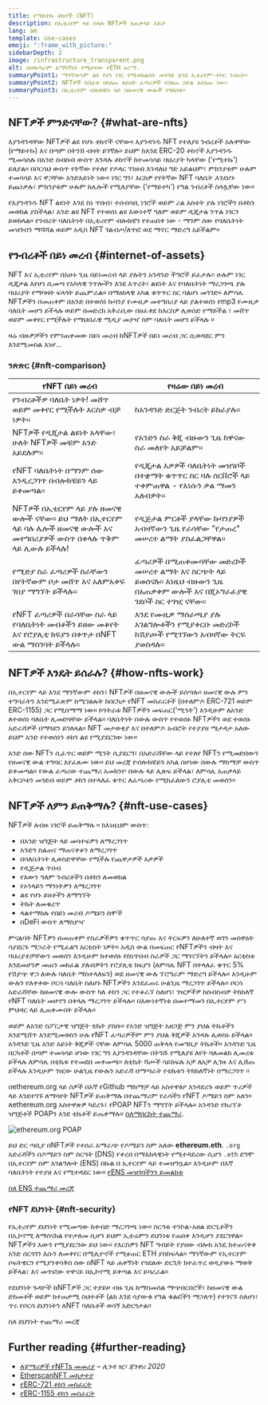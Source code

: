```yaml
---
title: የማይተኩ ቶከኖች (NFT)
description: በኢቲሪየም ላይ ስላሉ NFTዎች አጠቃላይ እይታ
lang: am
template: use-cases
emoji: ":frame_with_picture:"
sidebarDepth: 2
image: /infrastructure_transparent.png
alt: በሆሎግራም አማካኝነት የሚታየው የETH አርማ.
summaryPoint1: ማንኛውንም ልዩ የሆነ ነገር የሚወከልበት መንገድ እንደ ኢቴሪየም-ተኮር ንብረት።
summaryPoint2: NFTዎች ከበፊቱ በበለጠ ለይዘት ፈጣሪዎች የበለጠ ኃይል እየሰጡ ነው።
summaryPoint3: በኢቲሪየም ብሎክቼን ላይ በዘመናዊ ውሎች የጎለበቱ።
---
```


## NFTዎች ምንድናቸው? {#what-are-nfts}

እያንዳንዳቸው NFTዎች ልዩ የሆኑ ቶከኖች ናቸው። እያንዳንዱ NFT የተለያዩ ንብረቶች አሉዋቸው (የማይተኩ) እና በጣም በትንሽ ብዛት ይገኛሉ። ይህም ከእንደ ERC-20 ቶከኖች እያንዳንዱ ሚመሳሰሉ በአንድ ስብስብ ውስጥ እንዳሉ ቶከኖች ከተመሳሳይ ባህሪያት ካላቸው ('የሚተኩ') ይለያል። በቦርሳህ ውስጥ የትኛው የተለየ የዶላር ገንዘብ እንዳለህ ግድ አይልህም፣ ምክንያቱም ሁሉም ተመሳሳይ እና ዋጋቸው አንድአይነት ነው። ነገር ግን፣ እርስዎ የየትኛው NFT ባለቤት _እንደሆኑ_ ይጨነቃሉ፣ ምክንያቱም ሁሉም ከሌሎች የሚለያቸው ('የማይተካ') የግል ንብረቶች ስላሏቸው ነው።

የእያንዳንዱ NFT ልዩነት እንደ ስነ ጥበብ፣ ተሰብሳቢ ነገሮች ወይም ሪል እስቴት ያሉ ነገሮችን በቶከን መወከል ያስችላል፣ አንድ ልዩ NFT የተወሰነ ልዩ እውነተኛ ዓለም ወይም ዲጂታል ንጥል ነገርን ይወክላል። የንብረት ባለቤትነት በኢቲሪየም ብሎክቼን የተጠበቀ ነው - ማንም ሰው የባለቤትነት መዝገብን ማሻሻል ወይም አዲስ NFT ገልብጦ/ለጥፎ ወደ ማኖር ማድረግ አይችልም።

<YouTube id="Xdkkux6OxfM" />

## የንብረቶች በይነ መረብ {#internet-of-assets}

NFT እና ኢቲሪየም በአሁኑ ጊዜ በይነመረብ ላይ ያሉትን አንዳንድ ችግሮች ይፈታሉ፡፡ ሁሉም ነገር ዲጂታል እየሆነ ሲመጣ የአካላዊ ንጥሎችን እንደ እጥረት፣ ልዩነት እና የባለቤትነት ማረጋገጫ ያሉ ባህሪያት የማባዛት ፍላጎት ይጨምራል። በማዕከላዊ አካል ቁጥጥር ስር ባልሆነ መንገድ። ለምሳሌ NFTዎችን በመጠቀም በአንድ በተወሰነ ኩባንያ የሙዚቃ መተግበሪያ ላይ ያልተወሰነ የmp3 የሙዚቃ ባለቤት መሆን ይችላሉ ወይም በመድረክ አቅራቢው በዘፈቀደ ከእርስዎ ሊወሰድ የማይችል ፣ መሸጥ ወይም መቀየር የሚችሉት የማህበራዊ ሚዲያ መያዣ ስም ባለቤት መሆን ይችላሉ ።

ዛሬ ብዙዎቻችን የምንጠቀመው በይነ መረብ ከNFTዎች በይነ መረብ ጋር ሲወዳደር ምን እንደሚመስል እነሆ...

### ንጽጽር {#nft-comparison}

| የNFT በይነ መረብ                                                                                            | የዛሬው በይነ መረብ                                                                                         |
| ------------------------------------------------------------------------------------------------------- | ---------------------------------------------------------------------------------------------------- |
| የንብረቶችዎ ባለቤት ነዎት! መሸጥ ወይም መቀየር የሚችሉት እርስዎ ብቻ ነዎት።                                                       | ከአንዳንድ ድርጅት ንብረት ይከራያሉ።                                                                              |
| NFTዎች የዲጂታል ልዩነት አላቸው፣ ሁለት NFTዎች መቼም አንድ አይደሉም።                                                         | የአንድን ስራ ቅጂ ብዙውን ጊዜ ከዋናው ስራ መለየት አይቻልም።                                                              |
| የNFT ባለቤትነት በማንም ሰው እንዲረጋገጥ በብሎክቼይን ላይ ይቀመጣል።                                                           | የዲጂታል እቃዎች ባለቤትነት መዝገቦች በተቋማት ቁጥጥር ስር ባሉ ሰርቨሮች ላይ ተቀምጠዋል - የእነሱን ቃል ማመን አለብዎት።                       |
| NFTዎች በኢቲርየም ላይ ያሉ ዘመናዊ ውሎች ናቸው። ይህ ማለት በኢተርየም ላይ ባሉ ሌሎች ዘመናዊ ውሎች እና መተግበሪያዎች ውስጥ በቀላሉ ጥቅም ላይ ሊውሉ ይችላሉ! | የዲጅታል ምርቶች ያላቸው ኩባንያዎች አብዛኛውን ጊዜ የራሳቸው "የታጠረ" መሠረተ ልማት ያስፈልጋቸዋል።                                     |
| የሚድያ ስራ ፈጣሪዎች ስራቸውን በየትኛውም ቦታ መሸጥ እና አለምአቀፍ ገበያ ማግኘት ይችላሉ።                                              | ፈጣሪዎች በሚጠቀሙባቸው መድረኮች መሠረተ ልማት እና ስርጭት ላይ ይወሰናሉ። እነዚህ ብዙውን ጊዜ በአጠቃቀም ውሎች እና በጂኦግራፊያዊ ገደቦች ስር ተገዢ ናቸው። |
| የNFT ፈጣሪዎች በራሳቸው ስራ ላይ የባለቤትነት መብቶችን ይዘው መቆየት እና የሮያሊቲ ክፍያን በቀጥታ በNFT ውል ማስገባት ይችላሉ።                    | እንደ የሙዚቃ ማሰራጫያ ያሉ አገልግሎቶችን የሚያቀርቡ መድረኮች ከሽያጮች የሚገኘውን አብዛኛው ትርፍ ያወስዳሉ።                                |

## NFTዎች እንዴት ይሰራሉ? {#how-nfts-work}

በኢተርየም ላይ እንደ ማንኛውም ቶከን፣ NFTዎች በዘመናዊ ውሎች ይሰጣሉ። ዘመናዊ ውሉ ምን ተግባራትን እንደሚፈጽም ከሚገልጹት ከበርካታ የNFT መስፈርቶች (በተለምዶ ERC-721 ወይም ERC-1155) ጋር የሚስማማ ነው። ኮንትራቱ NFTዎችን መፍጠር('ሚንት') እንዲሁም ለአንድ ለተወሰነ ባለቤት ሊመድባቸው ይችላል። ባለቤትነት በውሉ ውስጥ የተወሰኑ NFTዎችን ወደ ተወሰኑ አድራሻዎች በማጓደን ይገለጻል። NFT መታወቂያ እና በተለምዶ አብሮት የተያያዘ ሜታዳታ አለው ይህም አንድ የተወሰነን ቶከን ልዩ የሚያደርገው ነው።

አንድ ሰው NFTን ሲፈጥር ወይም ሚንት ሲያደርግ፣ በአድራሻቸው ላይ የተለየ NFTን የሚመድበውን የዘመናዊ ውል ተግባር እየፈጸሙ ነው። ይህ መረጃ የብሎክቼይን አካል በሆነው በውሉ ማከማቻ ውስጥ ይቀመጣል። የውል ፈጣሪው ተጨማሪ አመክንዮ በውሉ ላይ ሊጽፍ ይችላል፣ ለምሳሌ አጠቃላይ አቅርቦቱን መገደብ ወይም ቶከን በተላለፈ ቁጥር ለፈጣሪው የሚከፈለውን ሮያሊቲ መወሰን።

## NFTዎች ለምን ይጠቅማሉ? {#nft-use-cases}

NFTዎች ለብዙ ነገሮች ይጠቅማሉ ። ከእነዚህም ውስጥ:

- በአንድ ዝግጅት ላይ መሳተፍዎን ለማረጋገጥ
- አንድን ስልጠና ማጠናቀቆን ለማረጋገጥ
- በባለቤትነት ሊወስድዋቸው የሚችሉ የጨዋታዎች እቃዎች
- የዲጅታል ጥበብ
- የእውን ዓለም ንብረቶችን በቶክን ለመወከል
- የኦንላይን ማንነትዎን ለማረጋገጥ
- ልዩ የሆኑ ይዘቶችን ለማግኘት
- ትኬት ለመቁረጥ
- ላልተማከሉ የበይነ መረብ ዶሜይን ስሞች
- በDeFi ውስጥ ለማስያዣ

ምናልባት NFTዎን በመጠቀም የስራዎችዎን ቁጥጥር ሳያጡ እና ትርፍዎን ለሁለተኛ ወገን መስዋዕት ሳያደርጉ ማጋራት የሚፈልግ አርቲስት ነዎት። አዲስ ውል በመፍጠር የNFTዎችን ብዛት እና ባህሪያቶቻቸውን መወሰን እንዲሁም ክተወሰኑ የስነጥበብ ስራዎች ጋር ማገናኘትን ይችላሉ። አርቲስቱ እንደመሆንዎ መጠን መከፈል ያለብዎትን የሮያሊቲ ክፍያን (ለምሳሌ NFT በተላለፈ ቁጥር 5% የሽያጭ ዋጋ ለውሉ ባለቤት ማስተላለፍን) ወደ ዘመናዊ ውሉ ፕሮግራም ማድረግ ይችላሉ። እንዲሁም ውሉን የለቀቀው ቦርሳ ባለቤት ስለሆኑ NFTዎችን እንደፈጠሩ ሁልጊዜ ማረጋገጥ ይችላሉ። ቦርሳ አድራሻቸው ከዘመናዊ ውሎ ውስጥ ካለ ቶከን ጋር የተቆራኘ ስለሆነ፣ ገዢዎችዎ ከስብስብዎ ትክክለኛ የNFT ባለቤት መሆኖን በቀላሉ ማረጋገጥ ይችላሉ። በእውነተኛነቱ በመተማመን በኢተርየም ሥነ ምህዳር ላይ ሊጠቀሙበት ይችላሉ።

ወይም ለአንድ ስፖርታዊ ዝግጅት ቲኬት ያስቡ። የአንድ ዝግጅት አዘጋጅ ምን ያህል ትኬቶችን እንደሚሸጥ እንደሚመወስን ሁሉ የNFT ፈጣሪዎችም ምን ያህል ቅጂዎች እንዳሉ ሊወስኑ ይችላል። አንዳንድ ጊዜ አንድ አይነት ቅጂዎች ናቸው ለምሳሌ 5000 ጠቅላላ የመግቢያ ትኬቶች። አንዳንድ ጊዜ በርካቶች በጣም ተመሳሳይ ሆነው ነገር ግን እያንዳንዳቸው በትንሹ የሚለያዩ ለየት ባለመልክ ሊመረቱ ይችላሉ ለምሳሌ በቲኬቱ የተመደበ መቀመጫ። ለቲኬት ሻጮች ሳይከፍሉ አቻ ለአቻ ሊገዙ እና ሊሸጡ ይችላሉ እንዲሁም ገዢው ሁልጊዜ የውሉን አድራሻ በማጣራት የቲኬቱን ትክክለኛነት በማረጋገጥ ።

በethereum.org ላይ ሰዎች በእኛ የGithub ማከማቻ ላይ አስተዋፅዖ እንዳደረጉ ወይም ጥሪዎች ላይ እንደተገኙ ለማሳየት NFTዎች ይጠቅማሉ በተጨማሪም የራሳችን የNFT ዶሜይን ስም አለን። ለethereum.org አስተዋጽዎ ካደረጉ፣ የPOAP NFTን ማግኘት ይችላሉ። አንዳንድ የክሪፕቶ ዝግጅቶች POAPን እንደ ቲኬቶች ይጤቀማሉ። [ስለማበርከት ተጨማሪ](/contributing/#poap).

![ethereum.org POAP](./poap.png)

ይህ ድር ጣቢያ በNFTዎች የተሰራ አማራጭ የዶሜይን ስም አለው **ethereum.eth**. `.org` አድራሻችን በዶሜይን ስም ስርዓት (DNS) የቀረበ በማእከላዊነት የሚተዳደረው ሲሆን `.eth` ደግሞ በኢተርየም ስም አገልግሎት (ENS) በኩል በ ኢተርየም ላይ ተመዝግቧል። እንዲሁም በእኛ ባለቤትነት የተያዘ እና የሚተዳደር ነው። [የENS መዝገባችንን ይመልከቱ](https://app.ens.domains/name/ethereum.eth)

[ስለ ENS ተጨማሪ መረጃ](https://app.ens.domains)

<Divider />

### የNFT ደህንነት {#nft-security}

የኢቴሪየም ደህንነት የሚመጣው ከቀብድ ማረጋገጫ ነው። ስርዓቱ ተንኮል-አዘል ድርጊቶችን በኢኮኖሚ ለማሰናከል የተታለመ ሲሆን ይህም ኢቴሬምን ደህንነቱ የጠበቀ እንዲሆን ያደርገዋል። NFTዎችን እውን የሚያደርገው ይህ ነው። የእርስዎን NFT ግብይት የያዘው ብሎክ አንዴ ከተጠናቀቀ አንድ ሰርጎገን እሱን ለመቀየር በሚሊዮኖች የሚቆጠር ETH ያስከፍላል። ማንኛውም የኢተርየም ሶፍትዌርን የሚያንቀሳቅስ ሰው በNFT ላይ ሐቀኝነት የጎደለው ድርጊት ክተፈጥረ ወዲያውኑ ማወቅ ይችላል፣ እና መጥፎው ተዋናይ በኢኮኖሚ ይቀጣል እና ይባረራል።

የደህንነት ጉዳዮች ከNFTዎች ጋር ተያይዞ ብዙ ጊዜ ከማስመሰል ማጭበርበሮች፣ ከዘመናዊ ውል ድክመቶች ወይም ከተጠቃሚ ስህተቶች (ልክ እንደ ሳያውቁ የግል ቁልፎችን ማጋለጥ) የተገናኙ ስለሆነ፣ ጥሩ የቦርሳ ደህንነትን ለNFT ባለቤቶች ወሳኝ አድርጎታል።

<ButtonLink to="/security/">
  ስለ ደህንነት ተጨማሪ መረጃ
</ButtonLink>

## Further reading {#further-reading}

- [ለጀማሪዎች የNFTs መመሪያ](https://linda.mirror.xyz/df649d61efb92c910464a4e74ae213c4cab150b9cbcc4b7fb6090fc77881a95d) – _ሊንዳ ዢ፣ ጃንዋሪ 2020_
- [EtherscanNFT መከታተያ](https://etherscan.io/nft-top-contracts)
- [የERC-721 ቶከን መስፈርት](/developers/docs/standards/tokens/erc-721/)
- [የERC-1155 ቶከን መስፈርት](/developers/docs/standards/tokens/erc-1155/)

<Divider />

<QuizWidget quizKey="nfts" />
